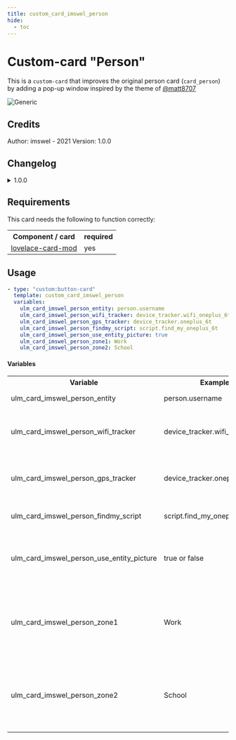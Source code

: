 ```yaml
---
title: custom_card_imswel_person
hide:
  - toc
---
```

<!-- markdownlint-disable MD046 -->

# Custom-card "Person"

This is a `custom-card` that improves the original person card (`card_person`) by adding a pop-up window inspired by  the theme of [@matt8707](https://github.com/matt8707/hass-config)

![Generic](/docs/img/popup.gif)

## Credits

Author: imswel - 2021
Version: 1.0.0

## Changelog

<details>
	<summary>1.0.0</summary>
	Initial release
</details>

## Requirements

This card needs the following to function correctly:
<table>
	<tr>
		<th>Component / card</th>
		<th>required</th>
	</tr>
	<tr>
		<td><a href="https://github.com/thomasloven/lovelace-card-mod">lovelace-card-mod</a></td>
		<td>yes</td>
	</tr>
</table>

## Usage

```yaml
- type: "custom:button-card"
  template: custom_card_imswel_person
  variables:
    ulm_card_imswel_person_entity: person.username
    ulm_card_imswel_person_wifi_tracker: device_tracker.wifi_oneplus_6t
    ulm_card_imswel_person_gps_tracker: device_tracker.oneplus_6t
    ulm_card_imswel_person_findmy_script: script.find_my_oneplus_6t
    ulm_card_imswel_person_use_entity_picture: true
    ulm_card_imswel_person_zone1: Work
    ulm_card_imswel_person_zone2: School
```

#### Variables

<table>
	<tr>
		<th>Variable</th>
		<th>Example</th>
		<th>Required</th>
		<th>Default</th>
		<th>Explanation</th>
	</tr>
	<tr>
		<td>ulm_card_imswel_person_entity</td>
		<td> person.username</td>
		<td>yes</td>
		<td></td>
		<td>The person entity</td>
	</tr>
	<tr>
		<td>ulm_card_imswel_person_wifi_tracker</td>
		<td>device_tracker.wifi_oneplus_6t</td>
		<td>yes</td>
		<td></td>
		<td>A device_tracker entity of the person based on wifi</td>
	</tr>
	<tr>
		<td>ulm_card_imswel_person_gps_tracker</td>
		<td>device_tracker.oneplus_6t</td>
		<td>yes</td>
		<td></td>
		<td>A device_tracker entity of the person based on location</td>
	</tr>
	<tr>
		<td>ulm_card_imswel_person_findmy_script</td>
		<td>script.find_my_oneplus_6t</td>
		<td>yes</td>
		<td></td>
		<td>A script entity that make ring your phone</td>
	</tr>
	<tr>
		<td>ulm_card_imswel_person_use_entity_picture</td>
		<td>true or false</td>
		<td>no</td>
		<td>false</td>
		<td>If true, shows the entity picture from your user instead of the icon</td>
	</tr>
	<tr>
		<td>ulm_card_imswel_person_zone1</td>
		<td>Work</td>
		<td>no</td>
		<td></td>
		<td>Set another zone (beside "home") to use for the card. You can set up two zones besides "home".</td>
	</tr>
	<tr>
		<td>ulm_card_imswel_person_zone2</td>
		<td>School</td>
		<td>no</td>
		<td></td>
		<td>Set another zone (beside "home") to use for the card. You can set up two zones besides "home".</td>
	</tr>
</table>